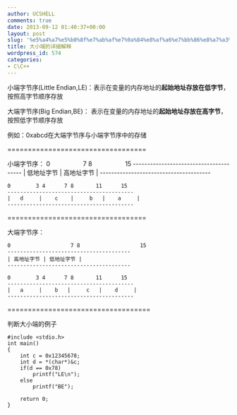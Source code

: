 ```yaml
---
author: UCSHELL
comments: true
date: 2013-09-12 01:40:37+00:00
layout: post
slug: '%e5%a4%a7%e5%b0%8f%e7%ab%af%e7%9a%84%e8%af%a6%e7%bb%86%e8%a7%a3%e9%87%8a'
title: 大小端的详细解释
wordpress_id: 574
categories:
- C\C++
---
```


小端字节序(Little Endian,LE)：表示在变量的内存地址的**起始地址存放在低字节**，按照高字节顺序存放

大端字节序(Big Endian,BE)： 表示在变量的内存地址的**起始地址存放在高字节**，按照低字节顺序存放

例如：0xabcd在大端字节序与小端字节序中的存储

==================================

小端字节序：
    0                   7 8                   15
    ---------------------------------------
    | 低地址字节 | 高地址字节 |
    ---------------------------------------
    
    0        3 4      7 8       11      15
    ----------------------------------------
    |   d     |    c    |     b   |    a     |
    ----------------------------------------

==================================

大端字节序：

    0                   7 8                   15
    ---------------------------------------
    | 高地址字节 | 低地址字节 |
    ---------------------------------------
    
    0        3 4      7 8       11      15
    ----------------------------------------
    |   a     |    b   |     c   |    d     |
    ----------------------------------------

===================================

判断大小端的例子

    
    #include <stdio.h>
    int main()
    {
        int c = 0x12345678;
        int d = *(char*)&c;
        if(d == 0x78)
        	printf("LE\n");
        else
        	printf("BE");
        
        return 0;
    }
